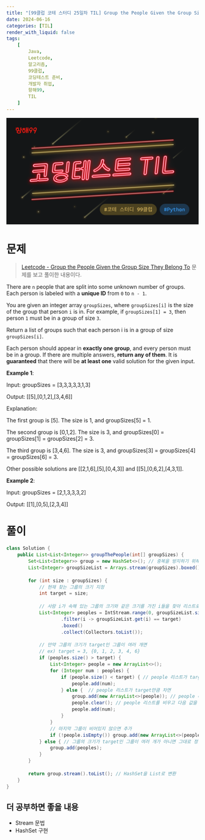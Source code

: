 ```yaml
---
title: "[99클럽 코테 스터디 25일차 TIL] Group the People Given the Group Size They Belong To 문제 풀이"
date: 2024-06-16
categories: [TIL]
render_with_liquid: false
tags:
    [
        Java,
        Leetcode,
        알고리즘,
        99클럽,
        코딩테스트 준비,
        개발자 취업,
        항해99,
        TIL
    ]
---
```


![99클럽 썸네일](/assets/img/posts/99클럽_thumbnail.png)

# 문제
> [Leetcode - Group the People Given the Group Size They Belong To](https://leetcode.com/problems/group-the-people-given-the-group-size-they-belong-to/description/) 문제를 보고 풀이한 내용이다.

There are `n` people that are split into some unknown number of groups. Each person is labeled with a **unique ID** from `0` to `n - 1`.

You are given an integer array `groupSizes`, where `groupSizes[i]` is the size of the group that person `i` is in. For example, if `groupSizes[1] = 3`, then person `1` must be in a group of size `3`.

Return a list of groups such that each person i is in a group of size `groupSizes[i]`.

Each person should appear in **exactly one group**, and every person must be in a group. If there are multiple answers, **return any of them**. It is **guaranteed** that there will be **at least one** valid solution for the given input.

 

**Example 1**:

Input: groupSizes = [3,3,3,3,3,1,3]

Output: [[5],[0,1,2],[3,4,6]]

Explanation: 

The first group is [5]. The size is 1, and groupSizes[5] = 1.

The second group is [0,1,2]. The size is 3, and groupSizes[0] = groupSizes[1] = groupSizes[2] = 3.

The third group is [3,4,6]. The size is 3, and groupSizes[3] = groupSizes[4] = groupSizes[6] = 3.

Other possible solutions are [[2,1,6],[5],[0,4,3]] and [[5],[0,6,2],[4,3,1]].

**Example 2**:

Input: groupSizes = [2,1,3,3,3,2]

Output: [[1],[0,5],[2,3,4]]

# 풀이

```java
class Solution {
    public List<List<Integer>> groupThePeople(int[] groupSizes) {
        Set<List<Integer>> group = new HashSet<>(); // 중복을 방지하기 위해 HashSet으로 선언
        List<Integer> groupSizeList = Arrays.stream(groupSizes).boxed().toList();

        for (int size : groupSizes) {
            // 현재 찾는 그룹의 크기 지정
            int target = size;
            
            // 사람 i가 속해 있는 그룹의 크기와 같은 크기를 가진 i들을 찾아 리스트로 반환
            List<Integer> peoples = IntStream.range(0, groupSizeList.size())
                    .filter(i -> groupSizeList.get(i) == target)
                    .boxed()
                    .collect(Collectors.toList());

            // 만약 그룹의 크기가 target인 그룹이 여러 개면
            // ex) target = 3, {0, 1, 2, 3, 4, 6}
            if (peoples.size() > target) {
                List<Integer> people = new ArrayList<>();
                for (Integer num : peoples) {
                    if (people.size() < target) { // people 리스트가 target만큼 차지 않았으면 값을 넣어준다
                        people.add(num);
                    } else {  // people 리스트가 target만큼 차면
                        group.add(new ArrayList<>(people)); // people 리스트를 정답으로 반환할 리스트에 복사해서 넣어준다
                        people.clear(); // people 리스트를 비우고 다음 값을 넣어준다
                        people.add(num);
                    }
                }
                // 마지막 그룹이 비어있지 않으면 추가
                if (!people.isEmpty()) group.add(new ArrayList<>(people));
            } else { // 그룹의 크기가 target인 그룹이 여러 개가 아니면 그대로 정답 리스트에 넣어준다
                group.add(peoples);
            }
        }

        return group.stream().toList(); // HashSet을 List로 변환
    }
}
```

## 더 공부하면 좋을 내용
- Stream 문법
- HashSet 구현
